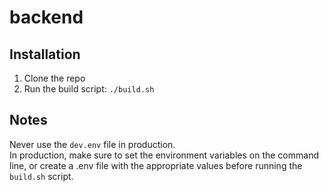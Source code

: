 # backend

## Installation
1. Clone the repo  
2. Run the build script: `./build.sh`

## Notes
Never use the `dev.env` file in production.  
In production, make sure to set the environment variables on the command line, or create a .env file with the appropriate values before running the `build.sh` script.
